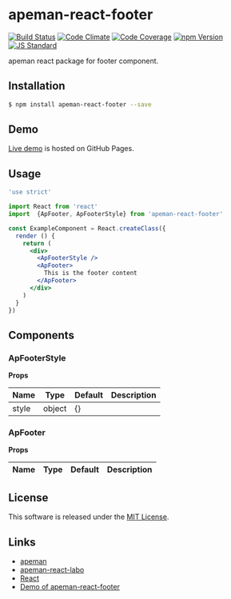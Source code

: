 apeman-react-footer
==========

<!---
This file is generated by ape-tmpl. Do not update manually.
--->

<!-- Badge Start -->
<a name="badges"></a>

[![Build Status][bd_travis_shield_url]][bd_travis_url]
[![Code Climate][bd_codeclimate_shield_url]][bd_codeclimate_url]
[![Code Coverage][bd_codeclimate_coverage_shield_url]][bd_codeclimate_url]
[![npm Version][bd_npm_shield_url]][bd_npm_url]
[![JS Standard][bd_standard_shield_url]][bd_standard_url]

[bd_repo_url]: https://github.com/apeman-react-labo/apeman-react-footer
[bd_travis_url]: http://travis-ci.org/apeman-react-labo/apeman-react-footer
[bd_travis_shield_url]: http://img.shields.io/travis/apeman-react-labo/apeman-react-footer.svg?style=flat
[bd_travis_com_url]: http://travis-ci.com/apeman-react-labo/apeman-react-footer
[bd_travis_com_shield_url]: https://api.travis-ci.com/apeman-react-labo/apeman-react-footer.svg?token=
[bd_license_url]: https://github.com/apeman-react-labo/apeman-react-footer/blob/master/LICENSE
[bd_codeclimate_url]: http://codeclimate.com/github/apeman-react-labo/apeman-react-footer
[bd_codeclimate_shield_url]: http://img.shields.io/codeclimate/github/apeman-react-labo/apeman-react-footer.svg?style=flat
[bd_codeclimate_coverage_shield_url]: http://img.shields.io/codeclimate/coverage/github/apeman-react-labo/apeman-react-footer.svg?style=flat
[bd_gemnasium_url]: https://gemnasium.com/apeman-react-labo/apeman-react-footer
[bd_gemnasium_shield_url]: https://gemnasium.com/apeman-react-labo/apeman-react-footer.svg
[bd_npm_url]: http://www.npmjs.org/package/apeman-react-footer
[bd_npm_shield_url]: http://img.shields.io/npm/v/apeman-react-footer.svg?style=flat
[bd_standard_url]: http://standardjs.com/
[bd_standard_shield_url]: https://img.shields.io/badge/code%20style-standard-brightgreen.svg

<!-- Badge End -->


<!-- Description Start -->
<a name="description"></a>

apeman react package for footer component.

<!-- Description End -->


<!-- Overview Start -->
<a name="overview"></a>



<!-- Overview End -->


<!-- Sections Start -->
<a name="sections"></a>

<!-- Section from "doc/guides/01.Installation.md.hbs" Start -->

<a name="section-doc-guides-01-installation-md"></a>

Installation
-----

```bash
$ npm install apeman-react-footer --save
```


<!-- Section from "doc/guides/01.Installation.md.hbs" End -->

<!-- Section from "doc/guides/02.Demo.md.hbs" Start -->

<a name="section-doc-guides-02-demo-md"></a>

Demo
-----

[Live demo][demo_url] is hosted on GitHub Pages.

[demo_url]: http://apeman-react-labo.github.io/apeman-react-footer/demo/demo.html


<!-- Section from "doc/guides/02.Demo.md.hbs" End -->

<!-- Section from "doc/guides/03.Usage.md.hbs" Start -->

<a name="section-doc-guides-03-usage-md"></a>

Usage
---------

```jsx
'use strict'

import React from 'react'
import  {ApFooter, ApFooterStyle} from 'apeman-react-footer'

const ExampleComponent = React.createClass({
  render () {
    return (
      <div>
        <ApFooterStyle />
        <ApFooter>
          This is the footer content
        </ApFooter>
      </div>
    )
  }
})

```



<!-- Section from "doc/guides/03.Usage.md.hbs" End -->

<!-- Section from "doc/guides/04.Components.md.hbs" Start -->

<a name="section-doc-guides-04-components-md"></a>

Components
-----


### ApFooterStyle

**Props**

| Name | Type | Default | Description |
| ---- | ---- | ------- | ----------- |
| style | object | {} | |  |

### ApFooter

**Props**

| Name | Type | Default | Description |
| ---- | ---- | ------- | ----------- |


<!-- Section from "doc/guides/04.Components.md.hbs" End -->


<!-- Sections Start -->


<!-- LICENSE Start -->
<a name="license"></a>

License
-------
This software is released under the [MIT License](https://github.com/apeman-react-labo/apeman-react-footer/blob/master/LICENSE).

<!-- LICENSE End -->


<!-- Links Start -->
<a name="links"></a>

Links
------

+ [apeman][apeman_url]
+ [apeman-react-labo][apeman_react_labo_url]
+ [React][react_url]
+ [Demo of apeman-react-footer][demo_of_apeman_react_footer_url]

[apeman_url]: https://github.com/apeman-labo/apeman
[apeman_react_labo_url]: https://github.com/apeman-react-labo
[react_url]: https://facebook.github.io/react/
[demo_of_apeman_react_footer_url]: http://apeman-demo-labo.github.io/apeman-react-footer/demo/demo.html

<!-- Links End -->

